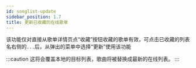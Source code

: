```yaml
---
id: songlist-update
sidebar_position: 1.7
title: 更新已收藏的在线歌单
---
```


该功能仅对直接从歌单详情页点“收藏”按钮收藏的歌单有效，可点击已收藏的列表名右侧的`...`后，从弹出的菜单中选择“更新”使用该功能

:::caution
这将会覆盖本地的目标列表，歌曲将被替换成最新的在线列表。
:::
